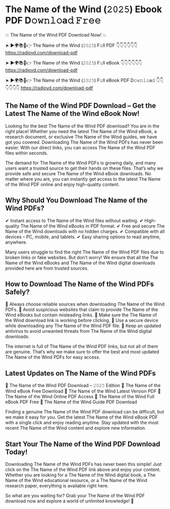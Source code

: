 # The Name of the Wind (𝟸𝟶𝟸𝟻) Ebook PDF D𝚘𝚠𝚗𝚕𝚘a𝚍 𝙵𝚛𝚎𝚎

💥 The Name of the Wind PDF Download Now! 💥

➤ ►🌍📚📱👉 The Name of the Wind (𝟸𝟶𝟸𝟻) F𝚞ll PDF 👇👇👇👇👇👇
https://radiovd.com/download-pdf

➤ ►🌍📚📱👉 The Name of the Wind (𝟸𝟶𝟸𝟻) F𝚞ll eBook 👇👇👇👇👇👇
https://radiovd.com/download-pdf

➤ ►🌍📚📱👉 The Name of the Wind (𝟸𝟶𝟸𝟻) F𝚞ll eBook PDF D𝚘𝚠𝚗𝚕𝚘a𝚍 👇👇👇👇👇👇
https://radiovd.com/download-pdf

## The Name of the Wind PDF Download – Get the Latest The Name of the Wind eBook Now!

Looking for the best The Name of the Wind PDF download? You are in the right place! Whether you need the latest The Name of the Wind eBook, a research document, or exclusive The Name of the Wind guides, we have got you covered. Downloading The Name of the Wind PDFs has never been easier. With our direct links, you can access The Name of the Wind PDF files within seconds.

The demand for The Name of the Wind PDFs is growing daily, and many users want a trusted source to get their hands on these files. That’s why we provide safe and secure The Name of the Wind eBook downloads. No matter where you are, you can instantly get access to the latest The Name of the Wind PDF online and enjoy high-quality content.

## Why Should You Download The Name of the Wind PDFs?

✔ Instant access to The Name of the Wind files without waiting.
✔ High-quality The Name of the Wind eBooks in PDF format.
✔ Free and secure The Name of the Wind downloads with no hidden charges.
✔ Compatible with all devices – PC, mobile, and tablets.
✔ Easy sharing options to read anytime, anywhere.

Many users struggle to find the right The Name of the Wind PDF files due to broken links or fake websites. But don’t worry! We ensure that all the The Name of the Wind eBooks and The Name of the Wind digital downloads provided here are from trusted sources.

## How to Download The Name of the Wind PDFs Safely?

📌 Always choose reliable sources when downloading The Name of the Wind PDFs.
📌 Avoid suspicious websites that claim to provide The Name of the Wind eBooks but contain misleading links.
📌 Make sure the The Name of the Wind download link is working before clicking.
📌 Use a secure device while downloading any The Name of the Wind PDF file.
📌 Keep an updated antivirus to avoid unwanted threats from The Name of the Wind digital downloads.

The internet is full of The Name of the Wind PDF links, but not all of them are genuine. That’s why we make sure to offer the best and most updated The Name of the Wind PDFs for easy access.

## Latest Updates on The Name of the Wind PDFs

🔹 The Name of the Wind PDF Download – 𝟸𝟶𝟸𝟻 Edition
🔹 The Name of the Wind eBook Free Download
🔹 The Name of the Wind Latest Version PDF
🔹 The Name of the Wind Online PDF Access
🔹 The Name of the Wind Full eBook PDF Free
🔹 The Name of the Wind Guide PDF Download

Finding a genuine The Name of the Wind PDF download can be difficult, but we make it easy for you. Get the latest The Name of the Wind eBook PDF with a single click and enjoy reading anytime. Stay updated with the most recent The Name of the Wind content and explore new information.

## Start Your The Name of the Wind PDF Download Today!

Downloading The Name of the Wind PDFs has never been this simple! Just click on the The Name of the Wind PDF link above and enjoy your content. Whether you are looking for a The Name of the Wind digital book, a The Name of the Wind educational resource, or a The Name of the Wind research paper, everything is available right here.

So what are you waiting for? Grab your The Name of the Wind PDF download now and explore a world of unlimited knowledge! 🚀